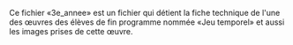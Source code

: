 Ce fichier «3e_annee» est un fichier qui détient la fiche technique de l'une des œuvres des élèves de fin programme nommée «Jeu temporel» et aussi les images prises de cette œuvre.
